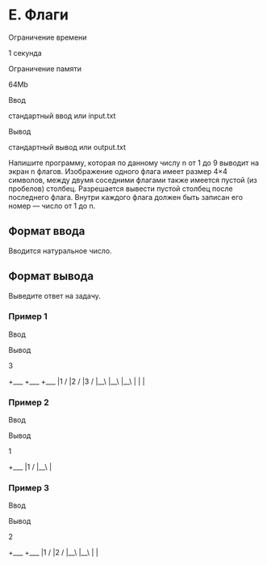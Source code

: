 E. Флаги
========

Ограничение времени

1 секунда

Ограничение памяти

64Mb

Ввод

стандартный ввод или input.txt

Вывод

стандартный вывод или output.txt

Напишите программу, которая по данному числу n от 1 до 9 выводит на экран n флагов. Изображение одного флага имеет размер 4×4 символов, между двумя соседними флагами также имеется пустой (из пробелов) столбец. Разрешается вывести пустой столбец после последнего флага. Внутри каждого флага должен быть записан его номер — число от 1 до n.

Формат ввода
------------

Вводится натуральное число.

Формат вывода
-------------

Выведите ответ на задачу.

### Пример 1

Ввод

Вывод

3

+\_\_\_ +\_\_\_ +\_\_\_ 
|1 / |2 / |3 / 
|\_\_\\ |\_\_\\ |\_\_\\ 
|    |    |    

### Пример 2

Ввод

Вывод

1

+\_\_\_ 
|1 / 
|\_\_\\ 
|    

### Пример 3

Ввод

Вывод

2

+\_\_\_ +\_\_\_ 
|1 / |2 / 
|\_\_\\ |\_\_\\ 
|    |